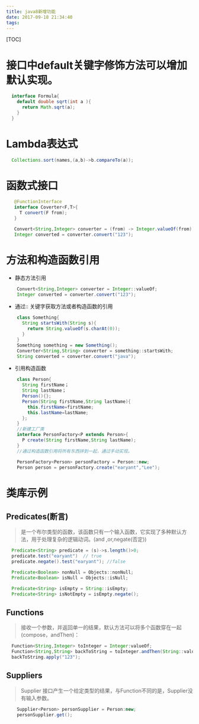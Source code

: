 ```yaml
---
title: java8新增功能
date: 2017-09-18 21:34:40
tags:
---
```


[TOC]

# 接口中default关键字修饰方法可以增加默认实现。
  ```java
    interface Formula{
      default double sqrt(int a ){
        return Math.sqrt(a);
      }
    }
  ```

# Lambda表达式

```java
  Collections.sort(names,(a,b)->b.compareTo(a));
```

# 函数式接口
 ```java
    @FunctionInterface
    interface Coverter<F,T>{
      T convert(F from);
    }

    Convert<String,Integer> converter = (from) -> Integer.valueOf(from);
    Integer converted = converter.convert("123");

 ```
# 方法和构造函数引用

  * 静态方法引用
```java
    Convert<String,Integer> converter = Integer::valueOf;
    Integer converted = converter.convert("123");

```
  * 通过:: 关键字获取方法或者构造函数的引用

```java
    class Something{
      String startsWith(String s){
        return String.valueOf(s.charAt(0));
      }
    }
    Something something = new Something();
    Converter<String,String> converter = something::startsWith;
    String converted = converter.convert("java");
```
  * 引用构造函数
```java
    class Person{
      String firstName；
      String lastName；
      Person(){};
      Person(String firstName,String lastName){
        this.firstName=firstName;
        this.lastName=lastName;
      };
    }
    //新建工厂类
    interface PersonFactory<P extends Person>{
      P create(String firstName,String lastName);
    }
    //通过构造函数引用将所有东西拼到一起，通过手动实现。

    PersonFactory<Person> personFactory = Person::new;
    Person person = personFactory.create("earyant","Lee");
```

# 类库示例
## Predicates(断言)
  > 是一个布尔类型的函数，该函数只有一个输入函数，它实现了多种默认方法，用于处理复杂的逻辑动词。(and ,or,negate(否定))

```java
  Predicate<String> predicate = (s)->s.length()>0;
  predicate.test("earyant")  // true
  predicate.negate().test("earyant"); //false  

  Predicate<Boolean> nonNull = Objects::nonNull;
  Predicate<Boolean> isNull = Objects::isNull;

  Predicate<String> isEmpty = String::isEmpty;
  Predicate<String> isNotEmpty = isEmpty.negate();
 ```

## Functions
  > 接收一个参数，并返回单一的结果，默认方法可以将多个函数穿在一起(compose，andThen)：

```java
  Function<String,Integer> toInteger = Integer:valueOf;
  Function<String,String> backToString = toInteger.andThen(String::valueOf);
  backToString.apply("123");
```

## Suppliers
  > Supplier 接口产生一个给定类型的结果，与Function不同的是，Supplier没有输入参数。

```java
    Supplier<Person> personSupplier = Person:new;
    personSupplier.get();
```
